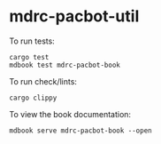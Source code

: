 # mdrc-pacbot-util

To run tests:
```shell
cargo test
mdbook test mdrc-pacbot-book
```

To run check/lints:
```shell
cargo clippy
```

To view the book documentation:
```shell
mdbook serve mdrc-pacbot-book --open
```